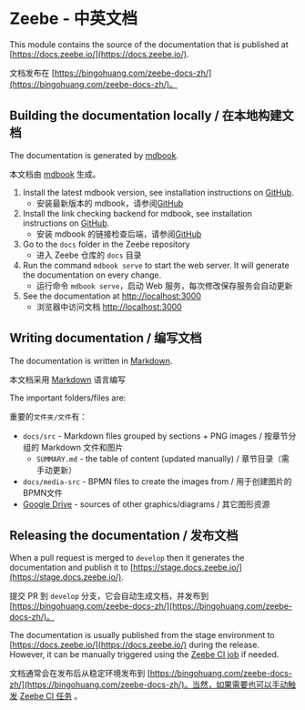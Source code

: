 # Zeebe - 中英文档

This module contains the source of the documentation that is published at [https://docs.zeebe.io/](https://docs.zeebe.io/).

文档发布在 [https://bingohuang.com/zeebe-docs-zh/](https://bingohuang.com/zeebe-docs-zh/)。

## Building the documentation locally / 在本地构建文档

The documentation is generated by [mdbook](https://github.com/rust-lang/mdBook).

本文档由 [mdbook](https://github.com/rust-lang/mdBook) 生成。

1. Install the latest mdbook version, see installation instructions on [GitHub](https://github.com/rust-lang/mdBook#installation).
    - 安装最新版本的 mdbook，请参阅[GitHub](https://github.com/rust-lang/mdBook#installation)
1. Install the link checking backend for mdbook, see installation instructions on [GitHub](https://github.com/Michael-F-Bryan/mdbook-linkcheck#getting-started).
    - 安装 mdbook 的链接检查后端，请参阅[GitHub](https://github.com/Michael-F-Bryan/mdbook-linkcheck#getting-started)
1. Go to the `docs` folder in the Zeebe repository
    - 进入 Zeebe 仓库的 `docs` 目录
1. Run the command `mdbook serve` to start the web server. It will generate the documentation on every change.
    - 运行命令 `mdbook serve`，启动 Web 服务，每次修改保存服务会自动更新
1. See the documentation at [http://localhost:3000](http://localhost:3000)
    - 浏览器中访问文档 [http://localhost:3000](http://localhost:3000)


## Writing documentation / 编写文档

The documentation is written in [Markdown](https://guides.github.com/features/mastering-markdow).

本文档采用 [Markdown](https://guides.github.com/features/mastering-markdow) 语言编写

The important folders/files are:

重要的`文件夹/文件`有：

* `docs/src` - Markdown files grouped by sections + PNG images / 按章节分组的 Markdown 文件和图片
    * `SUMMARY.md` - the table of content (updated manually) / 章节目录（需手动更新）
* `docs/media-src` - BPMN files to create the images from / 用于创建图片的BPMN文件
* [Google Drive](https://drive.google.com/drive/folders/1PSo7T8H14T6rs0y0leXiq2WySqx82Bcs) - sources of other graphics/diagrams / 其它图形资源

## Releasing the documentation / 发布文档

When a pull request is merged to `develop` then it generates the documentation and publish it to [https://stage.docs.zeebe.io/](https://stage.docs.zeebe.io/).

提交 PR 到 `develop` 分支，它会自动生成文档，并发布到 [https://bingohuang.com/zeebe-docs-zh/](https://bingohuang.com/zeebe-docs-zh/)。

The documentation is usually published from the stage environment to [https://docs.zeebe.io/](https://docs.zeebe.io/) during the release. However, it can be manually triggered using the [Zeebe CI job](https://ci.zeebe.camunda.cloud/job/zeebe-docs/) if needed.

文档通常会在发布后从稳定环境发布到 [https://bingohuang.com/zeebe-docs-zh/](https://bingohuang.com/zeebe-docs-zh/)。当然，如果需要也可以手动触发 [Zeebe CI 任务](https://ci.zeebe.camunda.cloud/job/zeebe-docs/) 。
